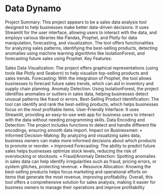# Data Dynamo
Project Summary: This project appears to be a sales data analysis tool designed to help businesses make better data-driven decisions. It uses Streamlit for the user interface, allowing users to interact with the data, and employs various libraries like Pandas, Prophet, and Plotly for data manipulation, forecasting, and visualization. The tool offers functionalities for analyzing sales patterns, identifying the best-selling products, detecting anomalies using machine learning algorithms like IsolationForest, and forecasting future sales using Prophet. Key Features:

Sales Data Visualization: The project offers graphical representations (using tools like Plotly and Seaborn) to help visualize top-selling products and sales trends.
Forecasting: With the integration of Prophet, the tool allows businesses to forecast future sales trends, which can aid in inventory and supply chain planning.
Anomaly Detection: Using IsolationForest, the project identifies anomalies or outliers in sales data, helping businesses detect unusual patterns like fraud or errors.
Best-Selling Product Identification: The tool can identify and rank the best-selling products, which helps businesses focus on the most profitable items.
User-Friendly Interface: It uses Streamlit, providing an easy-to-use web app for business users to interact with the data without needing programming skills.
Data Encoding and Detection: The project includes functions to detect and handle different file encodings, ensuring smooth data import. Impact on Businessmen: • Informed Decision-Making: By analyzing and visualizing sales data, business owners can make more informed decisions about which products to promote or reorder. • Improved Forecasting: The ability to predict future sales helps businesses optimize stock levels, reducing the risk of overstocking or stockouts. • Fraud/Anomaly Detection: Spotting anomalies in sales data can help identify irregularities such as fraud, pricing errors, or system glitches, protecting revenue. • Resource Allocation: Knowing the best-selling products helps focus marketing and operational efforts on items that generate the most revenue, improving profitability. Overall, this tool offers a comprehensive solution for sales analysis, making it easier for business owners to manage their operations and improve profitability
